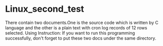 # Linux_second_test
There contain two documents.One is the source code which is written by C language and the other is a plain text with cron log records of 12 rows selected.
Using Instruction:
If you want to run this programming successfully, don't forget to put these two docs under the same directory.
